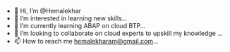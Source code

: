 - 👋 Hi, I’m @Hemalekhar
- 👀 I’m interested in learning new skills...
- 🌱 I’m currently learning ABAP on cloud BTP...
- 💞️ I’m looking to collaborate on cloud experts to upskill my knowledge ...
- 📫 How to reach me hemalekharam@gmail.com...

<!---
Hemalekhar/Hemalekhar is a ✨ special ✨ repository because its `README.md` (this file) appears on your GitHub profile.
You can click the Preview link to take a look at your changes.
--->
